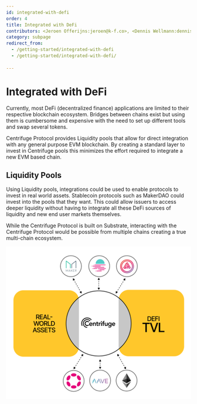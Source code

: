 ```yaml
---
id: integrated-with-defi
order: 4
title: Integrated with DeFi
contributors: <Jeroen Offerijns:jeroen@k-f.co>, <Dennis Wellmann:dennis@k-f.co>, <Devin Black:devin@k-f.co>
category: subpage
redirect_from:
  - /getting-started/integrated-with-defi
  - /getting-started/integrated-with-defi/

---
```

# Integrated with DeFi

Currently, most DeFi (decentralized finance) applications are limited to their respective blockchain ecosystem. Bridges between chains exist but using them is cumbersome and expensive with the need to set up different tools and swap several tokens.

Centrifuge Protocol provides Liquidity pools that allow for direct integration with any general purpose EVM blockchain. By creating a standard layer to invest in Centrifuge pools this minimizes the effort required to integrate a new EVM based chain.

## Liquidity Pools
Using Liquidity pools, integrations could be used to enable protocols to invest in real world assets. Stablecoin protocols such as MakerDAO could invest into the pools that they want. This could allow issuers to access deeper liquidity without having to integrate all these DeFi sources of liquidity and new end user markets themselves.

While the Centrifuge Protocol is built on Substrate, interacting with the Centrifuge Protocol would be possible from multiple chains creating a true multi-chain ecosystem. 

![](./images/ecosystem.png#width=70%;)
